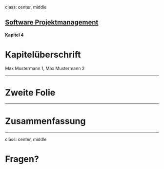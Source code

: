 class: center, middle

## [Software Projektmanagement](index.html)

#### Kapitel 4

# Kapitelüberschrift

Max Mustermann 1, Max Mustermann 2

---
# Zweite Folie

---

# Zusammenfassung


---

class: center, middle

# Fragen?

